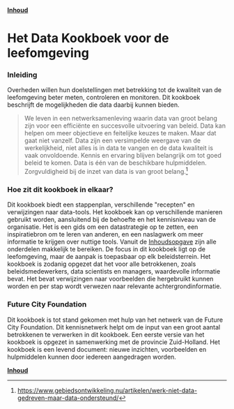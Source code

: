 **[Inhoud](ToC.md)**

# Het Data Kookboek voor de leefomgeving

### Inleiding

Overheden willen hun doelstellingen met betrekking tot de kwaliteit van de leefomgeving beter meten, controleren en monitoren. Dit kookboek beschrijft de mogelijkheden die data daarbij kunnen bieden. 

> We leven in een netwerksamenleving waarin data van groot belang zijn voor een efficiënte en succesvolle uitvoering van beleid. Data kan helpen om meer objectieve en feitelijke keuzes te maken. Maar dat gaat niet vanzelf. Data zijn een versimpelde weergave van de werkelijkheid, niet alles is in data te vangen en de data kwaliteit is vaak onvoldoende. Kennis en ervaring blijven belangrijk om tot goed beleid te komen. Data is één van de beschikbare hulpmiddelen. Zorgvuldigheid bij de inzet van data is van groot belang.[^1]

### Hoe zit dit kookboek in elkaar?

Dit kookboek biedt een stappenplan, verschillende "recepten" en verwijzingen naar data-tools. Het kookboek kan op verschillende manieren gebruikt worden, aansluitend bij de behoefte en het kennisniveau van de organisatie. Het is een gids om een datastrategie op te zetten, een inspiratiebron om te leren van anderen, en een naslagwerk om meer informatie te krijgen over nuttige tools. Vanuit de [Inhoudsopgave](ToC.md) zijn alle onderdelen makkelijk te bereiken. De focus in dit kookboek ligt op de leefomgeving, maar de aanpak is toepasbaar op elk beleidsterrein. Het kookboek is zodanig opgezet dat het voor alle betrokkenen, zoals beleidsmedewerkers, data scientists en managers, waardevolle informatie bevat. Het bevat verwijzingen naar voorbeelden die hergebruikt kunnen worden en per stap wordt verwezen naar relevante achtergrondinformatie. 

### Future City Foundation
Dit kookboek is tot stand gekomen met hulp van het netwerk van de Future City Foundation. Dit kennisnetwerk helpt om de input van een groot aantal betrokkenen te verwerken in dit kookboek. Een eerste versie van het kookboek is opgezet in samenwerking met de provincie Zuid-Holland. Het kookboek is een levend document: nieuwe inzichten, voorbeelden en hulpmiddelen kunnen door iedereen aangedragen worden.

[^1]: https://www.gebiedsontwikkeling.nu/artikelen/werk-niet-data-gedreven-maar-data-ondersteund/

**[Inhoud](ToC.md)**
